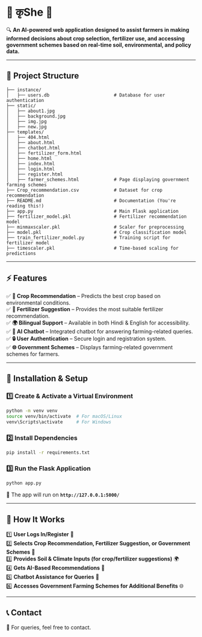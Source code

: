 # **🌾 कृShe** 🚜  

🔍 **An AI-powered web application designed to assist farmers in making informed decisions about crop selection, fertilizer use, and accessing government schemes based on real-time soil, environmental, and policy data.**  

---

## **📎 Project Structure**
```
├── instance/
│   ├── users.db                        # Database for user authentication
├── static/
│   ├── about1.jpg
│   ├── background.jpg
│   ├── img.jpg
│   ├── new.jpg
├── templates/
│   ├── 404.html
│   ├── about.html
│   ├── chatbot.html
│   ├── fertilizer_form.html
│   ├── home.html
│   ├── index.html
│   ├── login.html
│   ├── register.html
│   ├── farmer_schemes.html             # Page displaying government farming schemes
├── Crop_recommendation.csv             # Dataset for crop recommendation
├── README.md                           # Documentation (You're reading this!)
├── app.py                              # Main Flask application
├── fertilizer_model.pkl                # Fertilizer recommendation model
├── minmaxscaler.pkl                    # Scaler for preprocessing
├── model.pkl                           # Crop classification model
├── train_fertilizer_model.py           # Training script for fertilizer model
├── timescaler.pkl                      # Time-based scaling for predictions
```

---

## **⚡ Features**
✅ **🌱 Crop Recommendation** – Predicts the best crop based on environmental conditions.  
✅ **🧪 Fertilizer Suggestion** – Provides the most suitable fertilizer recommendation.  
✅ **🌍 Bilingual Support** – Available in both Hindi & English for accessibility.  
✅ **💬 AI Chatbot** – Integrated chatbot for answering farming-related queries.  
✅ **🔒 User Authentication** – Secure login and registration system.  
✅ **🌐 Government Schemes** – Displays farming-related government schemes for farmers.  

---

## **🔧 Installation & Setup**
### **1️⃣ Create & Activate a Virtual Environment**
```bash
python -m venv venv
source venv/bin/activate  # For macOS/Linux
venv\Scripts\activate     # For Windows
```

### **2️⃣ Install Dependencies**
```bash
pip install -r requirements.txt
```

### **3️⃣ Run the Flask Application**
```bash
python app.py
```
🌟 The app will run on **`http://127.0.0.1:5000/`**  

---

## **📌 How It Works**
1️⃣ **User Logs In/Register** 🔑  
2️⃣ **Selects Crop Recommendation, Fertilizer Suggestion, or Government Schemes** 🌾  
3️⃣ **Provides Soil & Climate Inputs (for crop/fertilizer suggestions)** 🌍  
4️⃣ **Gets AI-Based Recommendations** 🤖  
5️⃣ **Chatbot Assistance for Queries** 💬  
6️⃣ **Accesses Government Farming Schemes for Additional Benefits** 🌐  

---

## **📞 Contact**  
📩 For queries, feel free to contact.

